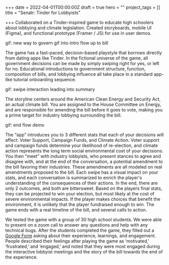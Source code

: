 +++
date = 2022-04-01T00:00:00Z
draft = true
hero = ""
project_tags = []
title = "Senatr: Tinder for Lobbyists"

+++
Collaborated on a Tinder-inspired game to educate high schoolers about lobbying and climate legislation. Created storyboards, mobile UI (Figma), and functional prototype (Framer / JS) for use in user demos.

gif: new way to govern gif into intro flow up to bill

The game has a fast-paced, decision-based playstyle that borrows directly from dating apps like Tinder. In the fictional universe of the game, all government decisions can be made by simply swiping right for yes, or left for no. Educational introductions to government structure, function, composition of bills, and lobbying influence all take place in a standard app-like tutorial onboarding sequence. 

gif: swipe interaction leading into summary

The storyline centers around the American Clean Energy and Security Act, an actual climate bill. You are assigned to the House Committee on Energy, and are responsible for amending the bill before it goes to vote, making you a prime target for industry lobbying surrounding the bill.

gif: end flow demo 

The “app” introduces you to 3 different stats that each of your decisions will affect: Voter Support, Campaign Funds, and Climate Action. Voter support and campaign funds determine your likelihood of re-election, and climate action represents the long term social environmental cost of your decisions. You then “meet” with industry lobbyists, who present stances to agree and disagree with, and at the end of the conversation, a potential amendment to the bill favoring their industries. These amendments are all modeled on real amendments proposed to the bill. Each swipe has a visual impact on your stats, and each conversation is summarized to enrich the player's understanding of the consequences of their actions. In the end, there are only 2 outcomes, and both are bittersweet. Based on the players final stats, they can be projected to win your election, but most likely at the cost of severe environmental impacts. If the player makes choices that benefit the environment, it is unlikely that the player fundraised enough to win. The game ends with a real timeline of the bill, and several calls to action.

We tested the game with a group of 30 high school students. We were able to present on a zoom call to answer any questions and help with any technical bugs. After the students completed the game, they filled out a [Google Form](https://docs.google.com/forms/d/e/1FAIpQLSfTtadmnEYC7ctV-MdeRLYtBiSwWq2RKMLG0SRceGqM3wMj_A/viewform) asking about their experience, learnings, and engagement. People described their feelings after playing the game as ‘motivated,’ ‘frustrated,’ and ‘engaged,’ and noted that they were most engaged during the interactive lobbyist meetings and the story of the bill towards the end of the experience.